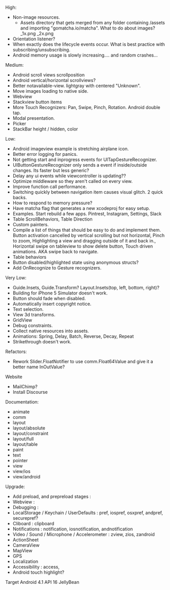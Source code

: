High:
* Non-image resources.
    * Assets directory that gets merged from any folder containing /assets and importing "gomatcha.io/matcha". What to do about images? _1x.png _2x.png
* Orientation listener?
* When exactly does the lifecycle events occur. What is best practice with subscribing/unsubscribing.
* Android memory usage is slowly increasing.... and random crashes...

Medium:
* Android scroll views scrollposition
* Android vertical/horizontal scrollviews?
* Better notavailable-view. lightgray with centered "Unknown".
* Move images loading to native side.
* Webview
* Stackview button items
* More Touch Recognizers: Pan, Swipe, Pinch, Rotation. Android double tap.
* Modal presentation.
* Picker
* StackBar height / hidden, color

Low:
* Android imageview example is stretching airplane icon.
* Better error logging for panics.
* Not getting start and inprogress events for UITapGestureRecognizer.
* UIButtonGestureRecognizer only sends a event if inside/outside changes. Its faster but less generic?
* Delay any ui events while viewcontroller is updating??
* Optimize middleware so they aren't called on every view.
* Improve function call performance.
* Switching quickly between navigation item causes visual glitch. 2 quick backs.
* How to respond to memory pressure?
* Have matcha flag that generates a new xcodeproj for easy setup.
* Examples. Start rebuild a few apps. Pintrest, Instagram, Settings, Slack
* Table ScrollBehaviors, Table Direction
* Custom painters.
* Compile a list of things that should be easy to do and implement them. Button activation cancelled by vertical scrolling but not horizontal, Pinch to zoom, Highlighting a view and dragging outside of it and back in., Horizontal swipe on tableview to show delete button, Touch driven animations. AKA swipe back to navigate.
* Table behaviors
* Button disabled/highlighted state using anonymous structs?
* Add OnRecognize to Gesture recognizers.

Very Low:
* Guide.Insets, Guide.Transform? Layout.Insets(top, left, bottom, right)?
* Building for iPhone 5 Simulator doesn't work.
* Button should fade when disabled.
* Automatically insert copyright notice.
* Text selection.
* View 3d transforms.
* GridView
* Debug constraints.
* Collect native resources into assets.
* Animations: Spring, Delay, Batch, Reverse, Decay, Repeat
* Strikethrough doesn't work.

Refactors:
* Rework Slider.FloatNotifier to use comm.Float64Value and give it a better name InOutValue?

Website
* MailChimp?
* Install Discourse

Documentation:
* animate
* comm
* layout
* layout/absolute
* layout/constraint
* layout/full
* layout/table
* paint
* text
* pointer
* view
* view/ios
* view/android

Upgrade:
* Add preload, and prepreload stages :
* Webview : 
* Debugging : 
* LocalStorage / Keychain / UserDefaults : pref, iospref, osxpref, andpref, securepref?
* Cliboard : clipboard
* Notifications : notification, iosnotification, andnotification
* Video / Sound / Microphone / Accelerometer : zview, zios, zandroid
* ActionSheet
* CameraView
* MapView
* GPS
* Localization
* Accessibility : access, 
* Android touch highlight?

Target Android 4.1 API 16 JellyBean